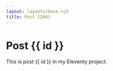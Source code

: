 ```yaml
---
layout: layouts/base.njk
title: Post 12661
---
```


# Post {{ id }}

This is post {{ id }} in my Eleventy project.
